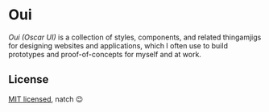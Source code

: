# Oui

_Oui_ _(Oscar UI)_ is a collection of styles, components, and related thingamjigs for designing websites and applications, which I often use to build prototypes and proof-of-concepts for myself and at work.

## License

[MIT licensed](LICENSE), natch :wink:
